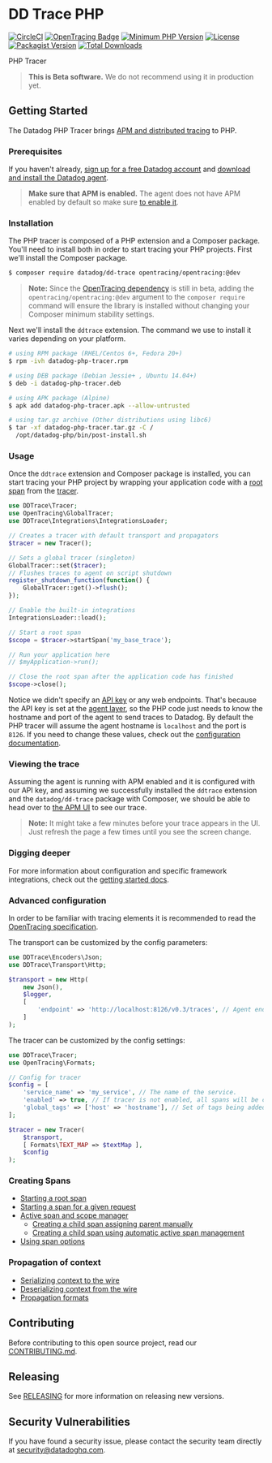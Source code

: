 # DD Trace PHP

[![CircleCI](https://circleci.com/gh/DataDog/dd-trace-php/tree/master.svg?style=svg)](https://circleci.com/gh/DataDog/dd-trace-php/tree/master)
[![OpenTracing Badge](https://img.shields.io/badge/OpenTracing-enabled-blue.svg)](http://opentracing.io)
[![Minimum PHP Version](https://img.shields.io/badge/php-%3E%3D%205.6-8892BF.svg)](https://php.net/)
[![License](https://img.shields.io/badge/License-BSD%203--Clause-blue.svg)](LICENSE)
[![Packagist Version](https://img.shields.io/packagist/v/datadog/dd-trace.svg)](https://packagist.org/packages/datadog/dd-trace)
[![Total Downloads](https://img.shields.io/packagist/dt/datadog/dd-trace.svg)](https://packagist.org/packages/datadog/dd-trace)

PHP Tracer

> **This is Beta software.** We do not recommend using it in production yet.

## Getting Started

The Datadog PHP Tracer brings [APM and distributed tracing](https://docs.datadoghq.com/tracing/) to PHP.

### Prerequisites

If you haven't already, [sign up for a free Datadog account](https://www.datadoghq.com/) and [download and install the Datadog agent](https://docs.datadoghq.com/tracing/setup/?tab=agent630).

> **Make sure that APM is enabled.** The agent does not have APM enabled by default so make sure [to enable it](https://docs.datadoghq.com/tracing/setup/?tab=agent630#agent-configuration).

### Installation

The PHP tracer is composed of a PHP extension and a Composer package. You'll need to install both in order to start tracing your PHP projects. First we'll install the Composer package.

```bash
$ composer require datadog/dd-trace opentracing/opentracing:@dev
```

> **Note:** Since the [OpenTracing dependency](https://github.com/opentracing/opentracing-php) is still in beta, adding the `opentracing/opentracing:@dev` argument to the `composer require` command will ensure the library is installed without changing your Composer minimum stability settings.

Next we'll install the `ddtrace` extension. The command we use to install it varies depending on your platform.

```bash
# using RPM package (RHEL/Centos 6+, Fedora 20+)
$ rpm -ivh datadog-php-tracer.rpm

# using DEB package (Debian Jessie+ , Ubuntu 14.04+)
$ deb -i datadog-php-tracer.deb

# using APK package (Alpine)
$ apk add datadog-php-tracer.apk --allow-untrusted

# using tar.gz archive (Other distributions using libc6)
$ tar -xf datadog-php-tracer.tar.gz -C /
  /opt/datadog-php/bin/post-install.sh
```

### Usage

Once the `ddtrace` extension and Composer package is installed, you can start tracing your PHP project by wrapping your application code with a [root span](https://docs.datadoghq.com/tracing/visualization/#spans) from the [tracer](https://docs.datadoghq.com/tracing/visualization/#trace).

```php
use DDTrace\Tracer;
use OpenTracing\GlobalTracer;
use DDTrace\Integrations\IntegrationsLoader;

// Creates a tracer with default transport and propagators
$tracer = new Tracer();

// Sets a global tracer (singleton)
GlobalTracer::set($tracer);
// Flushes traces to agent on script shutdown
register_shutdown_function(function() {
    GlobalTracer::get()->flush();
});

// Enable the built-in integrations
IntegrationsLoader::load();

// Start a root span
$scope = $tracer->startSpan('my_base_trace');

// Run your application here
// $myApplication->run();

// Close the root span after the application code has finished
$scope->close();
```

Notice we didn't specify an [API key](https://app.datadoghq.com/account/settings#api) or any web endpoints. That's because the API key is set at the [agent layer](https://docs.datadoghq.com/agent/?tab=agentv6), so the PHP code just needs to know the hostname and port of the agent to send traces to Datadog. By default the PHP tracer will assume the agent hostname is `localhost` and the port is `8126`. If you need to change these values, check out the [configuration documentation](docs/getting_started.md#configuration).

### Viewing the trace

Assuming the agent is running with APM enabled and it is configured with our API key, and assuming we successfully installed the `ddtrace` extension and the `datadog/dd-trace` package with Composer, we should be able to head over to [the APM UI](https://app.datadoghq.com/apm/services) to see our trace.

> **Note:** It might take a few minutes before your trace appears in the UI. Just refresh the page a few times until you see the screen change.

### Digging deeper

For more information about configuration and specific framework integrations, check out the [getting started docs](docs/getting_started.md).

### Advanced configuration

In order to be familiar with tracing elements it is recommended to read the [OpenTracing specification](https://github.com/opentracing/specification/blob/master/specification.md).

The transport can be customized by the config parameters:

```php
use DDTrace\Encoders\Json;
use DDTrace\Transport\Http;

$transport = new Http(
    new Json(),
    $logger,
    [
        'endpoint' => 'http://localhost:8126/v0.3/traces', // Agent endpoint
    ]
);
```

The tracer can be customized by the config settings:

```php
use DDTrace\Tracer;
use OpenTracing\Formats;

// Config for tracer
$config = [
    'service_name' => 'my_service', // The name of the service.
    'enabled' => true, // If tracer is not enabled, all spans will be created as noop.
    'global_tags' => ['host' => 'hostname'], // Set of tags being added to every span.
];

$tracer = new Tracer(
    $transport,
    [ Formats\TEXT_MAP => $textMap ],
    $config
);
```

### Creating Spans

- [Starting a root span](https://github.com/opentracing/opentracing-php#starting-an-empty-trace-by-creating-a-root-span)
- [Starting a span for a given request](https://github.com/opentracing/opentracing-php#creating-a-span-given-an-existing-request)
- [Active span and scope manager](https://github.com/opentracing/opentracing-php#active-spans-and-scope-manager)
  - [Creating a child span assigning parent manually](https://github.com/opentracing/opentracing-php#creating-a-child-span-assigning-parent-manually)
  - [Creating a child span using automatic active span management](https://github.com/opentracing/opentracing-php#creating-a-child-span-using-automatic-active-span-management)
- [Using span options](https://github.com/opentracing/opentracing-php#using-span-options)

### Propagation of context

- [Serializing context to the wire](https://github.com/opentracing/opentracing-php#serializing-to-the-wire)
- [Deserializing context from the wire](https://github.com/opentracing/opentracing-php#deserializing-from-the-wire)
- [Propagation formats](https://github.com/opentracing/opentracing-php#propagation-formats)

## Contributing

Before contributing to this open source project, read our [CONTRIBUTING.md](CONTRIBUTING.md).

## Releasing

See [RELEASING](RELEASING.md) for more information on releasing new versions.

## Security Vulnerabilities

If you have found a security issue, please contact the security team directly at [security@datadoghq.com](mailto:security@datadoghq.com).
